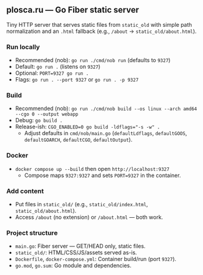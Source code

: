 ## plosca.ru — Go Fiber static server

Tiny HTTP server that serves static files from `static_old` with simple path normalization and an `.html` fallback (e.g., `/about` -> `static_old/about.html`).

### Run locally

- Recommended (nob): `go run ./cmd/nob run` (defaults to `9327`)
- Default: `go run .` (listens on `9327`)
- Optional: `PORT=9327 go run .`
- Flags: `go run . --port 9327` or `go run . -p 9327`

### Build

- Recommended (nob): `go run ./cmd/nob build --os linux --arch amd64 --cgo 0 --output webapp`
- Debug: `go build .`
- Release-ish: `CGO_ENABLED=0 go build -ldflags="-s -w" .`
  - Adjust defaults in `cmd/nob/main.go` (`defaultLdflags`, `defaultGOOS`, `defaultGOARCH`, `defaultCGO`, `defaultOutput`).

### Docker

- `docker compose up --build` then open `http://localhost:9327`
  - Compose maps `9327:9327` and sets `PORT=9327` in the container.

### Add content

- Put files in `static_old/` (e.g., `static_old/index.html`, `static_old/about.html`).
- Access `/about` (no extension) or `/about.html` — both work.

### Project structure

- `main.go`: Fiber server — GET/HEAD only, static files.
- `static_old/`: HTML/CSS/JS/assets served as-is.
- `Dockerfile`, `docker-compose.yml`: Container build/run (port `9327`).
- `go.mod`, `go.sum`: Go module and dependencies.
